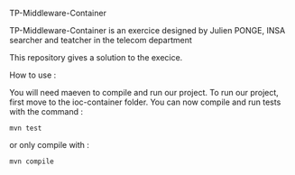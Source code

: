 TP-Middleware-Container 


TP-Middleware-Container is an exercice designed by Julien PONGE, INSA searcher and teatcher in the telecom department

This repository gives a solution to the execice.


How to use : 

You will need maeven to compile and run our project. 
To run our project, first move to the ioc-container folder.
You can now compile and run tests with the command : 

	mvn test 
or only compile with : 	
	
	mvn compile

